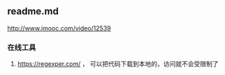 ## readme.md

http://www.imooc.com/video/12539

### 在线工具

1. https://regexper.com/   ，   可以把代码下载到本地的，访问就不会受限制了

